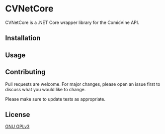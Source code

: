 # CVNetCore

CVNetCore is a .NET Core wrapper library for the ComicVine API.

## Installation

## Usage

## Contributing
Pull requests are welcome. For major changes, please open an issue first to discuss what you would like to change.

Please make sure to update tests as appropriate.

## License
[GNU GPLv3](https://choosealicense.com/licenses/gpl-3.0/)